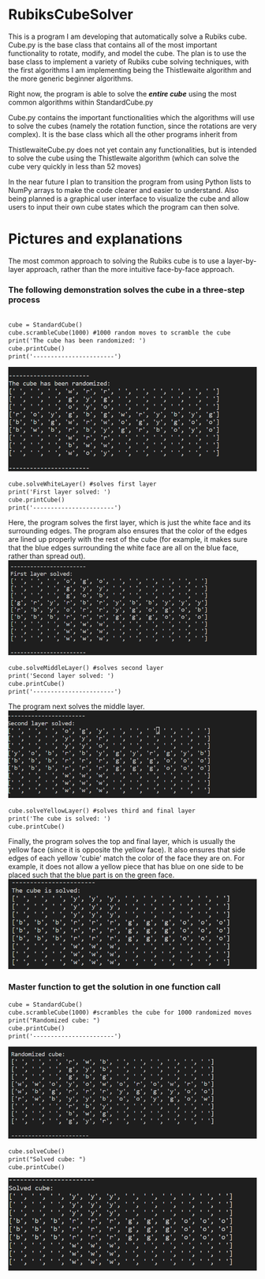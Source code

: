 # RubiksCubeSolver

This is a program I am developing that automatically solve a Rubiks cube. Cube.py is the base class that contains all of the most important functionality to rotate, modify, and model the cube. The plan is to use the base class to implement a variety of Rubiks cube solving techniques, with the first algorithms I am implementing being the Thistlewaite algorithm and the more generic beginner algorithms.

Right now, the program is able to solve the  ***entire cube*** using the most common algorithms within StandardCube.py

Cube.py contains the important functionalities which the algorithms will use to solve the cubes (namely the rotation function, since the rotations are very complex). It is the base class which all the other programs inherit from

ThistlewaiteCube.py does not yet contain any functionalities, but is intended to solve the cube using the Thistlewaite algorithm (which can solve the cube very quickly in less than 52 moves)

In the near future I plan to transition the program from using Python lists to NumPy arrays to make the code clearer and easier to understand.
Also being planned is a graphical user interface to visualize the cube and allow users to input their own cube states which the program can then solve.

# Pictures and explanations

The most common approach to solving the Rubiks cube is to use a layer-by-layer approach, rather than the more intuitive face-by-face approach.
### The following demonstration solves the cube in a three-step process
```

cube = StandardCube()
cube.scrambleCube(1000) #1000 random moves to scramble the cube
print('The cube has been randomized: ')
cube.printCube()
print('-----------------------')
```

![Cube is first randomized](WorkingPictures/CubeRandomized.png) 
```
cube.solveWhiteLayer() #solves first layer
print('First layer solved: ')
cube.printCube()
print('-----------------------')
```
Here, the program solves the first layer, which is just the white face and its surrounding edges. The program also ensures that the color of the edges are lined up properly with the rest of the cube (for example, it makes sure that the blue edges surrounding the white face are all on the blue face, rather than spread out).
![Program solves the first layer](WorkingPictures/FirstLayerSolved.png)

```
cube.solveMiddleLayer() #solves second layer
print('Second layer solved: ')
cube.printCube()
print('-----------------------')
```
The program next solves the middle layer.
![Program solves the second layer](WorkingPictures/SecondLayerSolved.png)
```
cube.solveYellowLayer() #solves third and final layer
print('The cube is solved: ')
cube.printCube()
```
Finally, the program solves the top and final layer, which is usually the yellow face (since it is opposite the yellow face). It also ensures that side edges of each yellow 'cubie' match the color of the face they are on. For example, it does not allow a yellow piece that has blue on one side to be placed such that the blue part is on the green face.
![Program finishes solving the cube](WorkingPictures/CubeSolved.png)

### Master function to get the solution in one function call
```
cube = StandardCube()
cube.scrambleCube(1000) #scrambles the cube for 1000 randomized moves
print("Randomized cube: ")
cube.printCube()
print('-----------------------')
```
![Cube randomized](WorkingPictures/CubeRandomized_V2.png)
```
cube.solveCube()
print("Solved cube: ")
cube.printCube()
```
![Cube solved](WorkingPictures/CubeSolved_V2.png)

